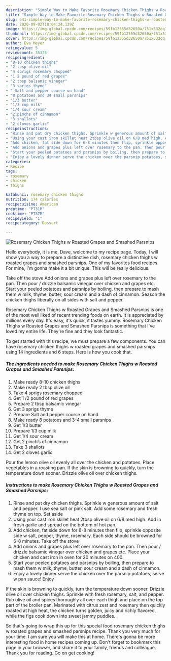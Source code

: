 ```yaml
---
description: "Simple Way to Make Favorite Rosemary Chicken Thighs w Roasted Grapes and Smashed Parsnips"
title: "Simple Way to Make Favorite Rosemary Chicken Thighs w Roasted Grapes and Smashed Parsnips"
slug: 641-simple-way-to-make-favorite-rosemary-chicken-thighs-w-roasted-grapes-and-smashed-parsnips
date: 2020-09-02T18:04:24.139Z
image: https://img-global.cpcdn.com/recipes/59fb12555d32650a/751x532cq70/rosemary-chicken-thighs-w-roasted-grapes-and-smashed-parsnips-recipe-main-photo.jpg
thumbnail: https://img-global.cpcdn.com/recipes/59fb12555d32650a/751x532cq70/rosemary-chicken-thighs-w-roasted-grapes-and-smashed-parsnips-recipe-main-photo.jpg
cover: https://img-global.cpcdn.com/recipes/59fb12555d32650a/751x532cq70/rosemary-chicken-thighs-w-roasted-grapes-and-smashed-parsnips-recipe-main-photo.jpg
author: Eva Meyer
ratingvalue: 5
reviewcount: 35325
recipeingredient:
- "8-10 chicken thighs"
- "2 tbsp olive oil"
- "4 sprigs rosemary chopped"
- "1 2 pound of red grapes"
- "2 tbsp balsamic vinegar"
- "3 sprigs thyme"
- " Salt and pepper course on hand"
- "8 potatoes and 34 small parsnips"
- "1/3 butter"
- "1/3 cup milk"
- "1/4 sour cream"
- "2 pinchs of cinnamon"
- "3 shallots"
- "2 cloves garlic"
recipeinstructions:
- "Rinse and pat dry chicken thighs. Sprinkle w generous amount of salt and pepper. I use sea salt or pink salt. Add some rosemary and fresh thyme on top. Set aside"
- "Using your cast iron skillet heat 2tbsp olive oil on 6/8 med high. Add in fresh garlic and spread on the bottom of hot pan."
- "Add chicken, fat side down for 6-8 minutes then flip, sprinkle opposite side w salt, pepper, thyme, rosemary. Each side should be browned for 6-8 minutes. Take off the stove"
- "Add onions and grapes plus left over rosemary to the pan. Then pour / drizzle balsamic vinegar over chicken and grapes etc. Place your chicken and cast iron in oven for 20 minutes on 400."
- "Start your peeled potatoes and parsnips by boiling, then prepare to mash them w milk, thyme, butter, sour cream and a dash of cinnamon."
- "Enjoy a lovely dinner serve the chicken over the parsnip potatoes, serve w pan sauce! Enjoy"
categories:
- Recipe
tags:
- rosemary
- chicken
- thighs

katakunci: rosemary chicken thighs 
nutrition: 174 calories
recipecuisine: American
preptime: "PT31M"
cooktime: "PT37M"
recipeyield: "1"
recipecategory: Dessert

---
```



![Rosemary Chicken Thighs w Roasted Grapes and Smashed Parsnips](https://img-global.cpcdn.com/recipes/59fb12555d32650a/751x532cq70/rosemary-chicken-thighs-w-roasted-grapes-and-smashed-parsnips-recipe-main-photo.jpg)

Hello everybody, it is me, Dave, welcome to my recipe page. Today, I will show you a way to prepare a distinctive dish, rosemary chicken thighs w roasted grapes and smashed parsnips. One of my favorites food recipes. For mine, I'm gonna make it a bit unique. This will be really delicious.

Take off the stove Add onions and grapes plus left over rosemary to the pan. Then pour / drizzle balsamic vinegar over chicken and grapes etc. Start your peeled potatoes and parsnips by boiling, then prepare to mash them w milk, thyme, butter, sour cream and a dash of cinnamon. Season the chicken thighs liberally on all sides with salt and pepper.

Rosemary Chicken Thighs w Roasted Grapes and Smashed Parsnips is one of the most well liked of recent trending foods on earth. It is appreciated by millions every day. It's easy, it's quick, it tastes yummy. Rosemary Chicken Thighs w Roasted Grapes and Smashed Parsnips is something that I've loved my entire life. They're fine and they look fantastic.


To get started with this recipe, we must prepare a few components. You can have rosemary chicken thighs w roasted grapes and smashed parsnips using 14 ingredients and 6 steps. Here is how you cook that.

<!--inarticleads1-->

##### The ingredients needed to make Rosemary Chicken Thighs w Roasted Grapes and Smashed Parsnips:

1. Make ready 8-10 chicken thighs
1. Make ready 2 tbsp olive oil
1. Take 4 sprigs rosemary chopped
1. Get 1 /2 pound of red grapes
1. Prepare 2 tbsp balsamic vinegar
1. Get 3 sprigs thyme
1. Prepare  Salt and pepper course on hand
1. Make ready 8 potatoes and 3-4 small parsnips
1. Get 1/3 butter
1. Prepare 1/3 cup milk
1. Get 1/4 sour cream
1. Get 2 pinch’s of cinnamon
1. Take 3 shallots
1. Get 2 cloves garlic


Pour the lemon olive oil evenly all over the chicken and potatoes. Place vegetables in a roasting pan. If the skin is browning to quickly, turn the temperature down sooner. Drizzle olive oil over chicken thighs. 

<!--inarticleads2-->

##### Instructions to make Rosemary Chicken Thighs w Roasted Grapes and Smashed Parsnips:

1. Rinse and pat dry chicken thighs. Sprinkle w generous amount of salt and pepper. I use sea salt or pink salt. Add some rosemary and fresh thyme on top. Set aside
1. Using your cast iron skillet heat 2tbsp olive oil on 6/8 med high. Add in fresh garlic and spread on the bottom of hot pan.
1. Add chicken, fat side down for 6-8 minutes then flip, sprinkle opposite side w salt, pepper, thyme, rosemary. Each side should be browned for 6-8 minutes. Take off the stove
1. Add onions and grapes plus left over rosemary to the pan. Then pour / drizzle balsamic vinegar over chicken and grapes etc. Place your chicken and cast iron in oven for 20 minutes on 400.
1. Start your peeled potatoes and parsnips by boiling, then prepare to mash them w milk, thyme, butter, sour cream and a dash of cinnamon.
1. Enjoy a lovely dinner serve the chicken over the parsnip potatoes, serve w pan sauce! Enjoy


If the skin is browning to quickly, turn the temperature down sooner. Drizzle olive oil over chicken thighs. Sprinkle with fresh rosemary, salt, and pepper. Rub olive oil and spices thoroughly all over each thigh and place on the top part of the broiler pan. Marinated with citrus zest and rosemary then quickly roasted at high heat, the chicken turns golden, juicy and richly flavored, while the figs cook down into sweet jammy puddles. 

So that's going to wrap this up for this special food rosemary chicken thighs w roasted grapes and smashed parsnips recipe. Thank you very much for your time. I am sure you will make this at home. There's gonna be more interesting food in home recipes coming up. Don't forget to bookmark this page in your browser, and share it to your family, friends and colleague. Thank you for reading. Go on get cooking!
